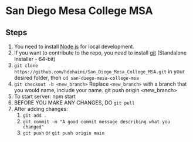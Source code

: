 # San Diego Mesa College MSA

## Steps
1. You need to install [Node.js](https://nodejs.org/en) for local development.
2. If you want to contribute to the repo, you need to install [git](https://git-scm.com/download/win) (Standalone Installer - 64-bit)
3. `git clone https://github.com/hdehaini/San_Diego_Mesa_College_MSA.git` in your desired folder, then `cd san-diego-mesa-college-msa`
4. `git checkout -b <new_branch>` Replace `<new_branch>` with a branch that you would name, include your name.
git push origin <new_branch>
5. To start server: npm start
6. BEFORE YOU MAKE ANY CHANGES, DO `git pull`
7. After adding changes:
   1. `git add .`
   2. `git commit -m "A good commit message describing what you changed"`
   3. `git push` or `git push origin main`
